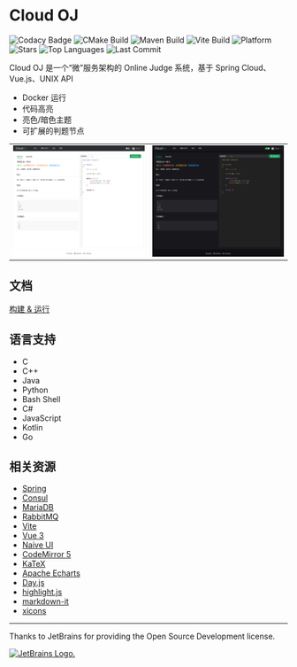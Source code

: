 # Cloud OJ

![Codacy Badge](https://img.shields.io/codacy/grade/3fb7e4c059c5431799b8863218750095?logo=codacy)
![CMake Build](https://img.shields.io/github/actions/workflow/status/imcloudfloating/Cloud-OJ/cmake.yml?label=cmake%20build&logo=cmake&logoColor=blue)
![Maven Build](https://img.shields.io/github/actions/workflow/status/imcloudfloating/Cloud-OJ/maven.yml?label=maven%20build&logo=apache-maven&logoColor=red)
![Vite Build](https://img.shields.io/github/actions/workflow/status/imcloudfloating/Cloud-OJ/node.js.yml?label=vite%20build&logo=vite)
![Platform](https://img.shields.io/badge/platform-linux--64-blueviolet?logo=linux&logoColor=white)
![Stars](https://img.shields.io/github/stars/imcloudfloating/Cloud-OJ?logo=github)
![Top Languages](https://img.shields.io/github/languages/top/imcloudfloating/Cloud-OJ?logo=github)
![Last Commit](https://img.shields.io/github/last-commit/imcloudfloating/Cloud-OJ?logo=github)

Cloud OJ 是一个“微”服务架构的 Online Judge 系统，基于 Spring Cloud、Vue.js、UNIX API

- Docker 运行
- 代码高亮
- 亮色/暗色主题
- 可扩展的判题节点

<table>
<tr>
  <td><img src="./.assets/light.png" alt="light"></td>
  <td><img src="./.assets/dark.png" alt="dark"></td>
</tr>
</table>

## 文档

[构建 & 运行](BUILD.md)

## 语言支持

- C
- C++
- Java
- Python
- Bash Shell
- C#
- JavaScript
- Kotlin
- Go

## 相关资源

- [Spring](https://spring.io/)
- [Consul](https://www.consul.io/)
- [MariaDB](https://mariadb.org/)
- [RabbitMQ](https://www.rabbitmq.com/)
- [Vite](https://vitejs.dev/)
- [Vue 3](https://vuejs.org/)
- [Naive UI](https://naiveui.com/)
- [CodeMirror 5](https://codemirror.net/5/)
- [KaTeX](https://katex.org/)
- [Apache Echarts](https://echarts.apache.org/)
- [Day.js](https://day.js.org/)
- [highlight.js](https://highlightjs.org/)
- [markdown-it](https://github.com/markdown-it/)
- [xicons](https://www.xicons.org/)

---

Thanks to JetBrains for providing the Open Source Development license.

<a href="https://www.jetbrains.com/">
<img src="https://resources.jetbrains.com/storage/products/company/brand/logos/jb_square.svg" alt="JetBrains Logo.">
</a>
